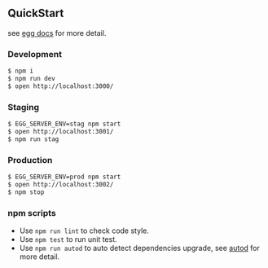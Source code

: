 ## QuickStart

<!-- add docs here for user -->

see [egg docs][egg] for more detail.

### Development

```bash
$ npm i
$ npm run dev
$ open http://localhost:3000/
```

### Staging

```bash
$ EGG_SERVER_ENV=stag npm start
$ open http://localhost:3001/
$ npm run stag
```

### Production

```bash
$ EGG_SERVER_ENV=prod npm start
$ open http://localhost:3002/
$ npm stop
```

### npm scripts

- Use `npm run lint` to check code style.
- Use `npm test` to run unit test.
- Use `npm run autod` to auto detect dependencies upgrade, see [autod](https://www.npmjs.com/package/autod) for more detail.

[egg]: https://eggjs.org